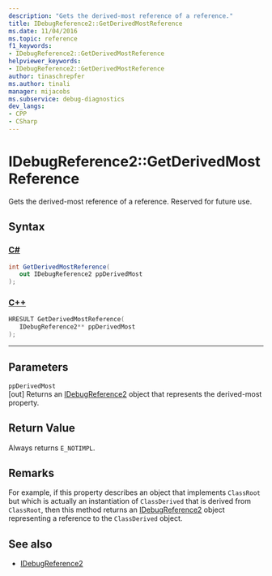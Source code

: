 ```yaml
---
description: "Gets the derived-most reference of a reference."
title: IDebugReference2::GetDerivedMostReference
ms.date: 11/04/2016
ms.topic: reference
f1_keywords:
- IDebugReference2::GetDerivedMostReference
helpviewer_keywords:
- IDebugReference2::GetDerivedMostReference
author: tinaschrepfer
ms.author: tinali
manager: mijacobs
ms.subservice: debug-diagnostics
dev_langs:
- CPP
- CSharp
---
```

# IDebugReference2::GetDerivedMostReference

Gets the derived-most reference of a reference. Reserved for future use.

## Syntax

### [C#](#tab/csharp)
```csharp
int GetDerivedMostReference( 
   out IDebugReference2 ppDerivedMost
);
```
### [C++](#tab/cpp)
```cpp
HRESULT GetDerivedMostReference( 
   IDebugReference2** ppDerivedMost
);
```
---

## Parameters
`ppDerivedMost`\
[out] Returns an [IDebugReference2](../../../extensibility/debugger/reference/idebugreference2.md) object that represents the derived-most property.

## Return Value
 Always returns `E_NOTIMPL`.

## Remarks
 For example, if this property describes an object that implements `ClassRoot` but which is actually an instantiation of `ClassDerived` that is derived from `ClassRoot`, then this method returns an [IDebugReference2](../../../extensibility/debugger/reference/idebugreference2.md) object representing a reference to the `ClassDerived` object.

## See also
- [IDebugReference2](../../../extensibility/debugger/reference/idebugreference2.md)
